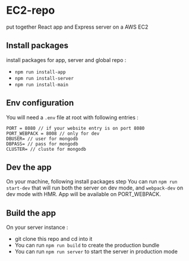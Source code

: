 # EC2-repo
put together React app and Express server on a AWS EC2

## Install packages

install packages for app, server and global repo : 

- `npm run install-app`
- `npm run install-server`
- `npm run install-main`

## Env configuration

You will need a `.env` file at root with following entries :
``` 
PORT = 8080 // if your website entry is on port 8080
PORT_WEBPACK = 8008 // only for dev
DBUSER= // user for mongodb
DBPASS= // pass for mongodb
CLUSTER= // cluste for mongodb
```

## Dev the app

On your machine, following install packages step
You can run `npm run start-dev` that will run both the server on dev mode, and `webpack-dev` on dev mode with HMR.
App will be available on PORT_WEBPACK.


## Build the app

On your server instance : 
- git clone this repo and cd into it
- You can run `npm run build` to create the production bundle
- You can run `npm run server` to start the server in production mode


